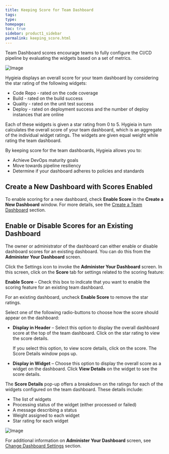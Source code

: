 ```yaml
---
title: Keeping Score for Team Dashboard
tags: 
type: 
homepage: 
toc: true
sidebar: product1_sidebar
permalink: keeping_score.html
---
```


Team Dashboard scores encourage teams to fully configure the CI/CD pipeline by evaluating the widgets based on a set of metrics.

![Image](http://capitalone.github.io/Hygieia/media/images/Dashboard_Gamification_Overview.png)

Hygieia displays an overall score for your team dashboard by considering the star rating of the following widgets:

- Code Repo - rated on the code coverage
- Build - rated on the build success
- Quality - rated on the unit test success
- Deploy - rated on deployment success and the number of deploy instances that are online

Each of these widgets is given a star rating from 0 to 5. Hygieia in turn calculates the overall score of your team dashboard, which is an aggregate of the individual widget ratings. The widgets are given equal weight while rating the team dashboard.

By keeping score for the team dashboards, Hygieia allows you to:

- Achieve DevOps maturity goals
- Move towards pipeline resiliency
- Determine if your dashboard adheres to policies and standards

## Create a New Dashboard with Scores Enabled

To enable scoring for a new dashboard, check **Enable Score** in the **Create a New Dashboard** window. For more details, see the [Create a Team Dashboard](select_dashboard.md#create-a-team-dashboard) section.

## Enable or Disable Scores for an Existing Dashboard

The owner or administrator of the dashboard can either enable or disable dashboard scores for an existing dashboard. You can do this from the **Administer Your Dashboard** screen. 

Click the Settings icon to invoke the **Administer Your Dashboard** screen. In this screen, click on the **Score** tab for settings related to the scoring feature:

**Enable Score** – Check this box to indicate that you want to enable the scoring feature for an existing team dashboard. 

For an existing dashboard, uncheck **Enable Score** to remove the star ratings.

Select one of the following radio-buttons to choose how the score should appear on the dashboard:

- **Display in Header** – Select this option to display the overall dashboard score at the top of the team dashboard. Click on the star rating to view the score details.

  If you select this option, to view score details, click on the score. The Score Details window pops up.
  
- **Display in Widget** – Choose this option to display the overall score as a widget on the dashboard. Click **View Details** on the widget to see the score details.  

The **Score Details** pop-up offers a breakdown on the ratings for each of the widgets configured on the team dashboard. These details include:

- The list of widgets
- Processing status of the widget (either processed or failed)
- A message describing a status
- Weight assigned to each widget
- Star rating for each widget

![Image](http://capitalone.github.io/Hygieia/media/images/Dashboard_Gamification_ScoreDetails.png)

For additional information on **Administer Your Dashboard** screen, see [Change Dashboard Settings](dashboard_administration.md#change-dashboard-settings) section.